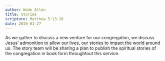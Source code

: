 ```yaml
---
author: Wade Allen
title: Stories
scripture: Matthew 5:13-16
date: 2019-01-27
---
```


As we gather to discuss a new venture for our congregation, we discuss Jesus' admonition to allow our lives, our stories to impact the world around us. The story team will be sharing a plan to publish the spiritual stories of the congregation in book form throughtout this service.
